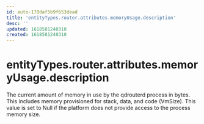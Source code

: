 ```yaml
---
id: auto-178daf5b9f653dead
title: 'entityTypes.router.attributes.memoryUsage.description'
desc: ''
updated: 1618581240310
created: 1618581240310
---
```

# entityTypes.router.attributes.memoryUsage.description

The current amount of memory in use by the qdrouterd process in bytes.  This includes memory provisioned for stack, data, and code (VmSize).  This value is set to Null if the platform does not provide access to the process memory size.